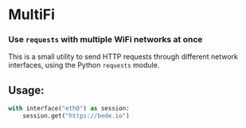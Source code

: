 # MultiFi

### Use `requests` with multiple WiFi networks at once

This is a small utility to send HTTP requests through different network interfaces, using the Python `requests` module.

## Usage:

```python
with interface("eth0") as session:
    session.get("https://bede.io")
```
